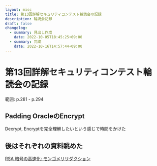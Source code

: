 ```yaml
---
layout: misc
title: 第13回詳解セキュリティコンテスト輪読会の記録
description: 輪読会記録
draft: false
changelog:
  - summary: 見出し作成
    date: 2022-10-05T18:45:25+09:00
  - summary: 完成
    date: 2022-10-16T14:57:44+09:00
---
```


# 第13回詳解セキュリティコンテスト輪読会の記録

範囲: p.281 - p.294

## Padding OracleのEncrypt

Decrypt, Encryptを完全理解したいという感じで時間をかけた

## 後はそれぞれの資料眺めた

[RSA 暗号の高速化: モンゴメリリダクション](https://qiita.com/NaokiOsako/items/2404a7217347363c482d)
